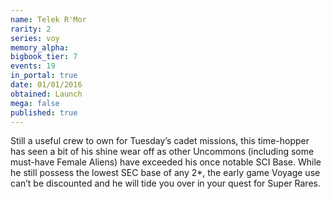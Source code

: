 ```yaml
---
name: Telek R'Mor
rarity: 2
series: voy
memory_alpha:
bigbook_tier: 7
events: 19
in_portal: true
date: 01/01/2016
obtained: Launch
mega: false
published: true
---
```


Still a useful crew to own for Tuesday’s cadet missions, this time-hopper has seen a bit of his shine wear off as other Uncommons (including some must-have Female Aliens) have exceeded his once notable SCI Base. While he still possess the lowest SEC base of any 2*, the early game Voyage use can’t be discounted and he will tide you over in your quest for Super Rares.
